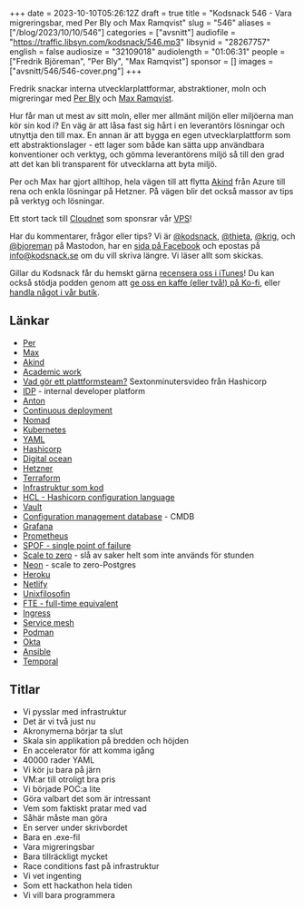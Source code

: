 +++
date = 2023-10-10T05:26:12Z
draft = true
title = "Kodsnack 546 - Vara migreringsbar, med Per Bly och Max Ramqvist"
slug = "546"
aliases = ["/blog/2023/10/10/546"]
categories = ["avsnitt"]
audiofile = "https://traffic.libsyn.com/kodsnack/546.mp3"
libsynid = "28267757"
english = false
audiosize = "32109018"
audiolength = "01:06:31"
people = ["Fredrik Björeman", "Per Bly", "Max Ramqvist"]
sponsor = []
images = ["avsnitt/546/546-cover.png"]
+++

Fredrik snackar interna utvecklarplattformar, abstraktioner, moln och migreringar med [Per Bly](https://www.linkedin.com/in/perbly/) och [Max Ramqvist](https://www.linkedin.com/in/max%2Dramqvist%2D90067713b/).

Hur får man ut mest av sitt moln, eller mer allmänt miljön eller miljöerna man kör sin kod i? En väg är att låsa fast sig hårt i en leverantörs lösningar och utnyttja den till max. En annan är att bygga en egen utvecklarplattform som ett abstraktionslager - ett lager som både kan sätta upp användbara konventioner och verktyg, och gömma leverantörens miljö så till den grad att det kan bli transparent för utvecklarna att byta miljö.

Per och Max har gjort alltihop, hela vägen till att flytta [Akind](https://akindgroup.com/) från Azure till rena och enkla lösningar på Hetzner. På vägen blir det också massor av tips på verktyg och lösningar.

Ett stort tack till [Cloudnet](https://www.cloudnet.se) som sponsrar vår [VPS](https://en.wikipedia.org/wiki/Virtual_private_server)!

Har du kommentarer, frågor eller tips? Vi är [@kodsnack](https://social.podsnack.se/@kodsnack), [@thieta](https://6510.nu/@thieta), [@krig](https://6510.nu/@krig), och [@bjoreman](https://toot.cafe/@bjoreman) på Mastodon, har en [sida på Facebook](https://www.facebook.com/) och epostas på [info@kodsnack.se](mailto:info@kodsnack.se) om du vill skriva längre. Vi läser allt som skickas.

Gillar du Kodsnack får du hemskt gärna [recensera oss i iTunes](https://itunes.apple.com/se/podcast/kodsnack/id561631498?l=en)! Du kan också stödja podden genom att <a href="https://ko-fi.com/kodsnack" rel="payment">ge oss en kaffe (eller två!) på Ko-fi</a>, eller [handla något i vår butik](https://shop.spreadshirt.se/kodsnack/).

## Länkar ##
* [Per](https://www.linkedin.com/in/perbly/)
* [Max](https://www.linkedin.com/in/max%2Dramqvist%2D90067713b/)
* [Akind](https://akindgroup.com/)
* [Academic work](https://www.academicwork.se/)
* [Vad gör ett plattformsteam?](https://www.youtube.com/watch?v=j5M16qooAvo) Sextonminutersvideo från Hashicorp
* [IDP](https://internaldeveloperplatform.org/how-do-internal-developer-platforms-relate-to-other-concepts/) - internal developer platform
* [Anton](https://www.linkedin.com/search/results/all/?fetchDeterministicClustersOnly=true&heroEntityKey=urn%3Ali%3Afsd_profile%3AACoAABEKCNYBYdw5ojgVNGxTn_bwERw8ILUywMg&keywords=anton%20gunnarsson&origin=RICH_QUERY_SUGGESTION&position=0&searchId=93afdf7f-dc6c-4e0e-a70b-c3822835ffc5&sid=ygU&spellCorrectionEnabled=false)
* [Continuous deployment](https://en.wikipedia.org/wiki/Continuous_deployment)
* [Nomad](https://www.hashicorp.com/products/nomad)
* [Kubernetes](https://en.wikipedia.org/wiki/Kubernetes)
* [YAML](https://en.wikipedia.org/wiki/YAML)
* [Hashicorp](https://www.hashicorp.com/)
* [Digital ocean](https://www.digitalocean.com/)
* [Hetzner](https://www.hetzner.com/)
* [Terraform](https://www.hashicorp.com/products/terraform)
* [Infrastruktur som kod](https://en.wikipedia.org/wiki/Infrastructure_as_code)
* [HCL - Hashicorp configuration language](https://github.com/hashicorp/hcl)
* [Vault](https://www.vaultproject.io/)
* [Configuration management database](https://en.wikipedia.org/wiki/Configuration_management_database) - CMDB
* [Grafana](https://en.wikipedia.org/wiki/Grafana)
* [Prometheus](https://en.wikipedia.org/wiki/Prometheus_%28software%29)
* [SPOF - single point of failure](https://en.wikipedia.org/wiki/Single_point_of_failure)
* [Scale to zero](https://www.fermyon.com/blog/scale-to-zero-problem) - slå av saker helt som inte används för stunden
* [Neon](https://neon.tech/) - scale to zero-Postgres
* [Heroku](https://en.wikipedia.org/wiki/Heroku)
* [Netlify](https://en.wikipedia.org/wiki/Netlify)
* [Unixfilosofin](https://en.wikipedia.org/wiki/Unix_philosophy)
* [FTE - full-time equivalent](https://en.wikipedia.org/wiki/Full-time_equivalent)
* [Ingress](https://en.wikipedia.org/wiki/Ingress_router)
* [Service mesh](https://en.wikipedia.org/wiki/Service_mesh)
* [Podman](https://podman.io/)
* [Okta](https://www.okta.com/)
* [Ansible](https://www.ansible.com/)
* [Temporal](https://temporal.io/)

## Titlar ##
* Vi pysslar med infrastruktur
* Det är vi två just nu
* Akronymerna börjar ta slut
* Skala sin applikation på bredden och höjden
* En accelerator för att komma igång
* 40000 rader YAML
* Vi kör ju bara på järn
* VM:ar till otroligt bra pris
* Vi började POC:a lite
* Göra valbart det som är intressant
* Vem som faktiskt pratar med vad
* Såhär måste man göra
* En server under skrivbordet
* Bara en .exe-fil
* Vara migreringsbar
* Bara tillräckligt mycket
* Race conditions fast på infrastruktur
* Vi vet ingenting
* Som ett hackathon hela tiden
* Vi vill bara programmera